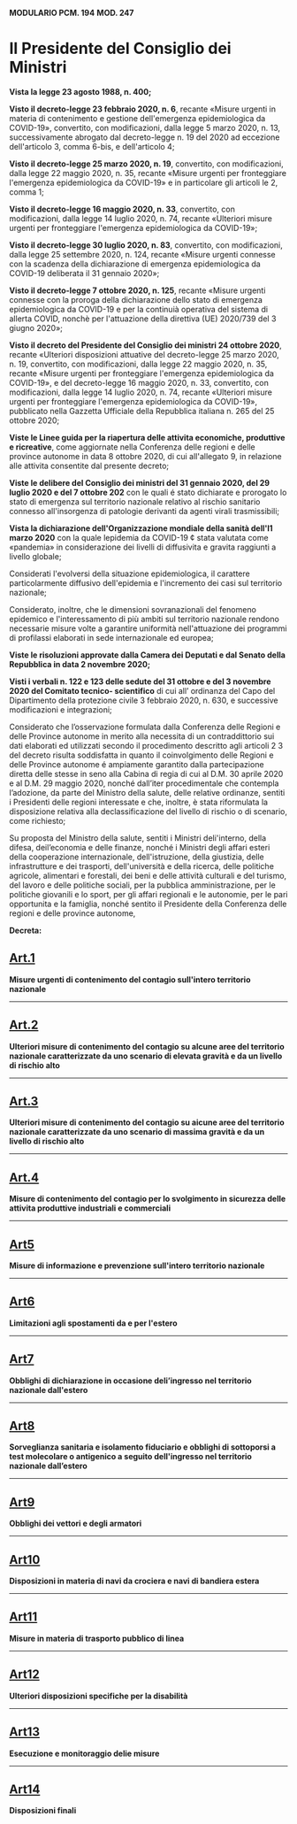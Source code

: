**MODULARIO PCM. 194**
**MOD. 247**

# Il Presidente del Consiglio dei Ministri

**Vista la legge 23 agosto 1988, n. 400;**

**Visto il decreto-legge 23 febbraio 2020, n. 6**, recante «Misure urgenti in materia di contenimento e gestione dell'emergenza epidemiologica da COVID-19», convertito, con modificazioni, dalla legge 5
marzo 2020, n. 13, successivamente abrogato dal decreto-legge n. 19 del 2020 ad eccezione dell'articolo 3, comma 6-bis, e dell'articolo 4;

**Visto il decreto-legge 25 marzo 2020, n. 19**, convertito, con modificazioni, dalla legge 22 maggio
2020, n. 35, recante «Misure urgenti per fronteggiare l'emergenza epidemiologica da COVID-19» e
in particolare gli articoli le 2, comma 1;

**Visto il decreto-legge 16 maggio 2020, n. 33**, convertito, con modificazioni, dalla legge 14 luglio
2020, n. 74, recante «Ulteriori misure urgenti per fronteggiare l'emergenza epidemiologica da COVID-19»;

**Visto il decreto-legge 30 luglio 2020, n. 83**, convertito, con modificazioni, dalla legge 25 settembre
2020, n. 124, recante «Misure urgenti connesse con la scadenza della dichiarazione di emergenza
epidemiologica da COVID-19 deliberata il 31 gennaio 2020»;

**Visto il decreto-legge 7 ottobre 2020, n. 125**, recante «Misure urgenti connesse con la proroga della
dichiarazione dello stato di emergenza epidemiologica da COVID-19 e per la continuià operativa del
sistema di allerta COVID, nonchè per l'attuazione della direttiva (UE) 2020/739 del 3 giugno 2020»;

**Visto il decreto del Presidente del Consiglio dei ministri 24 ottobre 2020**, recante «Ulteriori
disposizioni attuative del decreto-legge 25 marzo 2020, n. 19, convertito, con modificazioni, dalla
legge 22 maggio 2020, n. 35, recante «Misure urgenti per fronteggiare l'emergenza epidemiologica
da COVID-19», e del decreto-legge 16 maggio 2020, n. 33, convertito, con modificazioni, dalla legge
14 luglio 2020, n. 74, recante «Ulteriori misure urgenti per fronteggiare l'emergenza epidemiologica
da COVID-19», pubblicato nella Gazzetta Ufficiale della Repubblica italiana n. 265 del 25 ottobre 2020;

**Viste le Linee guida per la riapertura delle attivita economiche, produttive e ricreative**, come
aggiornate nella Conferenza delle regioni e delle province autonome in data 8 ottobre 2020, di cui
all'allegato 9, in relazione alle attivita consentite dal presente decreto;

**Viste le delibere del Consiglio dei ministri del 31 gennaio 2020, del 29 luglio 2020 e del 7 ottobre
202** con le quali é stato dichiarate e prorogato lo stato di emergenza sul territorio nazionale relativo
al rischio sanitario connesso all'insorgenza di patologie derivanti da agenti virali trasmissibili;

**Vista la dichiarazione dell'Organizzazione mondiale della sanità dell'l1 marzo 2020** con la quale
lepidemia da COVID-19 ¢ stata valutata come «pandemia» in considerazione dei livelli di diffusivita
e gravita raggiunti a livello globale; 

Considerati l'evolversi della situazione epidemiologica, il carattere particolarmente diffusivo
dell'epidemia e l'incremento dei casi sul territorio nazionale;

Considerato, inoltre, che le dimensioni sovranazionali del fenomeno epidemico e l'interessamento di
più ambiti sul territorio nazionale rendono necessarie misure volte a garantire uniformità nell'attuazione dei programmi di profilassi elaborati in sede internazionale ed europea;

**Viste le risoluzioni approvate dalla Camera dei Deputati e dal Senato della Repubblica in data 2
novembre 2020;**

**Visti i verbali n. 122 e 123 delle sedute del 31 ottobre e del 3 novembre 2020 del Comitato tecnico-
scientifico** di cui all’ ordinanza del Capo del Dipartimento della protezione civile 3 febbraio 2020, n. 630, e successive modificazioni e integrazioni;

Considerato che l’osservazione formulata dalla Conferenza delle Regioni e delle Province autonome
in merito alla necessita di un contraddittorio sui dati elaborati ed utilizzati secondo il procedimento
descritto agli articoli 2 3 del decreto risulta soddisfatta in quanto il coinvolgimento delle Regioni
e delle Province autonome é ampiamente garantito dalla partecipazione diretta delle stesse in seno
alla Cabina di regia di cui al D.M. 30 aprile 2020 e al D.M. 29 maggio 2020, nonché dall’iter
procedimentale che contempla l’adozione, da parte del Ministro della salute, delle relative ordinanze,
sentiti i Presidenti delle regioni interessate e che, inoltre, è stata riformulata la disposizione relativa
alla declassificazione del livello di rischio o di scenario, come richiesto;

Su proposta del Ministro della salute, sentiti i Ministri deli'interno, della difesa, deil’economia e delle finanze, nonché i Ministri degli affari esteri della cooperazione internazionale, dell'istruzione, della giustizia, delle infrastrutture e dei trasporti, dell'università e della ricerca, delle politiche agricole, alimentari e forestali, dei beni e delle attività culturali e del turismo, del lavoro e delle politiche sociali, per la pubblica amministrazione, per le politiche giovanili e lo sport, per gli affari regionali e le autonomie, per le pari opportunita e la famiglia, nonché sentito il Presidente della Conferenza delle regioni e delle province autonome,

**Decreta:**

## [Art.1](art1.md)

**Misure urgenti di contenimento del contagio sull'intero territorio nazionale**

---

## [Art.2](art2.md)
**Ulteriori misure di contenimento del contagio su alcune aree del territorio nazionale caratterizzate da uno scenario di elevata gravità e da un livello di rischio alto**

---
## [Art.3](art3.md)
**Ulteriori misure di contenimento del contagio su aicune aree del territorio nazionale caratterizzate da uno scenario di massima gravità e da un livello di rischio alto**

---
## [Art.4](art4.md)
**Misure di contenimento del contagio per lo svolgimento in sicurezza delle attivita produttive industriali e commerciali**

---
## [Art5](art5.md)
**Misure di informazione e prevenzione sull'intero territorio nazionale**

---
## [Art6](art6.md)
**Limitazioni agli spostamenti da e per l'estero**

---
## [Art7](art7.md)
**Obblighi di dichiarazione in occasione deli’ingresso nel territorio nazionale dall'estero**

---
## [Art8](art8.md)
**Sorveglianza sanitaria e isolamento fiduciario e obblighi di sottoporsi a test molecolare o
antigenico a seguito dell'ingresso nel territorio nazionale dall’estero**

---
## [Art9](art9.md)
**Obblighi dei vettori e degli armatori**

---
## [Art10](art10.md)
**Disposizioni in materia di navi da crociera e navi di bandiera estera**

---
## [Art11](art11.md)
**Misure in materia di trasporto pubblico di linea**

---
## [Art12](art12.md)
**Ulteriori disposizioni specifiche per la disabilità**

---
## [Art13](art13.md)
**Esecuzione e monitoraggio delie misure**

---
## [Art14](art14.md)
**Disposizioni finali**